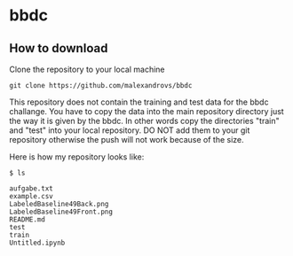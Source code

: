# bbdc

## How to download

Clone the repository to your local machine

```shell
git clone https://github.com/malexandrovs/bbdc
```

This repository does not contain the training and test data for the bbdc challange. You have to copy the data into the main repository directory just the way it is given by the bbdc. In other words copy the directories "train" and "test" into your local repository. DO NOT add them to your git repository otherwise the push will not work because of the size.

Here is how my repository looks like:
```shell
$ ls

aufgabe.txt
example.csv
LabeledBaseline49Back.png
LabeledBaseline49Front.png
README.md
test
train
Untitled.ipynb
```
